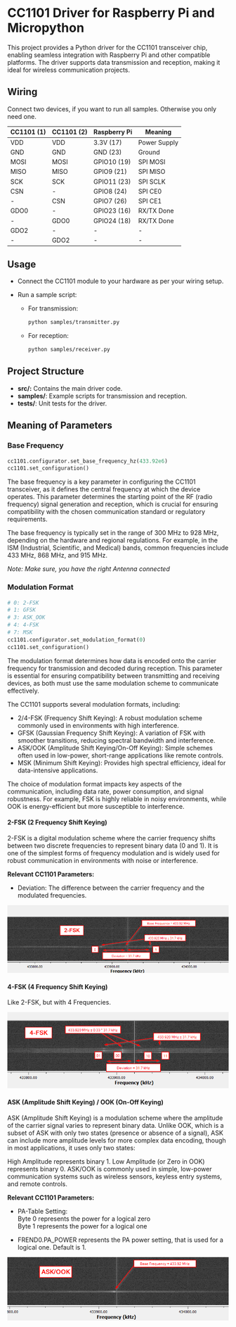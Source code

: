 # CC1101 Driver for Raspberry Pi and Micropython

This project provides a Python driver for the CC1101 transceiver chip, enabling seamless integration with Raspberry Pi and other compatible platforms. The driver supports data transmission and reception, making it ideal for wireless communication projects.

## Wiring

Connect two devices, if you want to run all samples. Otherwise you only need one.

| CC1101 (1) | CC1101 (2) | Raspberry Pi | Meaning      |
|------------|------------|--------------|--------------|
| VDD        | VDD        | 3.3V (17)    | Power Supply |
| GND        | GND        | GND (23)     | Ground       |
| MOSI       | MOSI       | GPIO10 (19)  | SPI MOSI     |
| MISO       | MISO       | GPIO9 (21)   | SPI MISO     |
| SCK        | SCK        | GPIO11 (23)  | SPI SCLK     |
| CSN        | -          | GPIO8 (24)   | SPI CE0      |
| -          | CSN        | GPIO7 (26)   | SPI CE1      |
| GDO0       | -          | GPIO23 (16)  | RX/TX Done   |
| -          | GDO0       | GPIO24 (18)  | RX/TX Done   |
| GDO2       | -          | -            | -            |
| -          | GDO2       | -            | -            |


## Usage
* Connect the CC1101 module to your hardware as per your wiring setup.

* Run a sample script:

    * For transmission:
        ```bash
        python samples/transmitter.py
        ```
    * For reception:
        ```bash
        python samples/receiver.py
        ```

## Project Structure
* **src/:** Contains the main driver code.
* **samples/**: Example scripts for transmission and reception.
* **tests/**: Unit tests for the driver.

## Meaning of Parameters

### Base Frequency

```python
cc1101.configurator.set_base_frequency_hz(433.92e6)
cc1101.set_configuration()
```
The base frequency is a key parameter in configuring the CC1101 transceiver, as it defines the central frequency at which the device operates. This parameter determines the starting point of the RF (radio frequency) signal generation and reception, which is crucial for ensuring compatibility with the chosen communication standard or regulatory requirements.

The base frequency is typically set in the range of 300 MHz to 928 MHz, depending on the hardware and regional regulations. For example, in the ISM (Industrial, Scientific, and Medical) bands, common frequencies include 433 MHz, 868 MHz, and 915 MHz.

*Note: Make sure, you have the right Antenna connected*

### Modulation Format

```python
# 0: 2-FSK
# 1: GFSK
# 3: ASK_OOK
# 4: 4-FSK
# 7: MSK
cc1101.configurator.set_modulation_format(0)
cc1101.set_configuration()
```
The modulation format determines how data is encoded onto the carrier frequency for transmission and decoded during reception. This parameter is essential for ensuring compatibility between transmitting and receiving devices, as both must use the same modulation scheme to communicate effectively.

The CC1101 supports several modulation formats, including:
  * 2/4-FSK (Frequency Shift Keying): A robust modulation scheme commonly used in environments with high interference.
  * GFSK (Gaussian Frequency Shift Keying): A variation of FSK with smoother transitions, reducing spectral bandwidth and interference.
  * ASK/OOK (Amplitude Shift Keying/On-Off Keying): Simple schemes often used in low-power, short-range applications like remote controls.
  * MSK (Minimum Shift Keying): Provides high spectral efficiency, ideal for data-intensive applications.

The choice of modulation format impacts key aspects of the communication, including data rate, power consumption, and signal robustness. For example, FSK is highly reliable in noisy environments, while OOK is energy-efficient but more susceptible to interference.

#### 2-FSK (2 Frequency Shift Keying)

2-FSK is a digital modulation scheme where the carrier frequency shifts between two discrete frequencies to represent binary data (0 and 1). It is one of the simplest forms of frequency modulation and is widely used for robust communication in environments with noise or interference.

**Relevant CC1101 Parameters:**

  * Deviation: The difference between the carrier frequency and the modulated frequencies.

![2-FSK Modulation](img/Sample_2-FSK.png)


#### 4-FSK (4 Frequency Shift Keying)

Like 2-FSK, but with 4 Frequencies.

![4-FSK Modulation](img/Sample_4-FSK.png)

#### ASK (Amplitude Shift Keying) / OOK (On-Off Keying)

ASK (Amplitude Shift Keying) is a modulation scheme where the amplitude of the carrier signal varies to represent binary data. Unlike OOK, which is a subset of ASK with only two states (presence or absence of a signal), ASK can include more amplitude levels for more complex data encoding, though in most applications, it uses only two states:

High Amplitude represents binary 1.
Low Amplitude (or Zero in OOK) represents binary 0.
ASK/OOK is commonly used in simple, low-power communication systems such as wireless sensors, keyless entry systems, and remote controls.

**Relevant CC1101 Parameters:**

  * PA-Table Setting: \
      Byte 0 represents the power for a logical zero\
      Byte 1 represents the power for a logical one

  * FREND0.PA_POWER represents the PA power setting, that is used for a logical one. Default is 1.

![ASK/OOK Modulation](img/Sample_ASK_OOK.png)